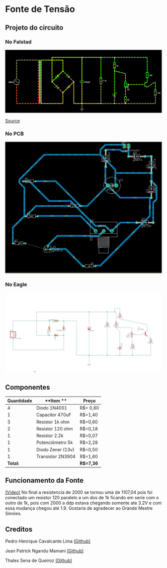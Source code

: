 # Fonte de Tensão

## Projeto do circuito
### No Falstad
![alt text](img/image.png)

[Source](https://tinyurl.com/28r93ss3  "Circuito no Falstad")

### No PCB
![alt text](img/imagem_circuito_eagle.jpeg)

### No Eagle
![alt text](img/imagem_circuito_PCB.jpeg)

## Componentes
| **Quantidade** | **Item **         | **Preço**    |
|----------------|-------------------|--------------|
| 4              | Diodo 1N4001      | R$= 0,80     |
| 1              | Capacitor 470uF   | R$=1,40      |
| 3              | Resistor 1k ohm   | R$=0,60      |
| 2              | Resistor 120 ohm  | R$=0,18      |
| 1              | Resistor 2.2k     | R$=0,07      |
| 1              | Potenciômetro 5k  | R$=2,28      |
| 1              | Diodo Zener (13v) | R$=0,50      |
| 1              | Transistor 2N3904 | R$=1,60      |
| **Total:**     |                   | **R$=7,36**  |

## Funcionamento da Fonte
[(Video)](https://drive.google.com/file/d/193sPUEtSzviEUPhtPoBulQr0Xd0gNCkq/view?usp=sharing)
No final a resistencia de 2000 se tornou uma de 1107,04 pois foi conectado um resistor 120 paralelo a um dos de 1k ficando em serie com o outro de 1k, pois com 2000 a ddp estava chegando somente ate 3.2V e com essa mudança chegou até 1.9. Gostaria de agradecer ao Grande Mestre Simões.
## Creditos
Pedro Henrique Cavalcante Lima [(Github)](https://github.com/CallofSilverwing)

Jean Patrick Ngandu Mamani [(Github)](https://github.com/JeanJPNM)

Thales Sena de Queiroz [(Github)](https://github.com/TaresuSenu)
